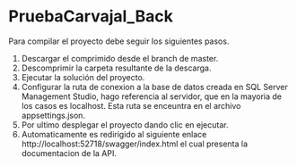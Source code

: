 # PruebaCarvajal_Back
Para compilar el proyecto debe seguir los siguientes pasos.

1. Descargar el comprimido desde el branch de master.
2. Descomprimir la carpeta resultante de la descarga.
3. Ejecutar la solución del proyecto.
4. Configurar la ruta de conexion a la base de datos creada en SQL Server Management Studio, hago referencia al servidor, que en la mayoria de los casos es localhost. Esta ruta se enceuntra en el archivo appsettings.json.
5. Por ultimo desplegar el proyecto dando clic en ejecutar.
6. Automaticamente es redirigido al siguiente enlace http://localhost:52718/swagger/index.html el cual presenta la documentacion de la API.

